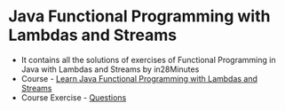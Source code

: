 # Java Functional Programming with Lambdas and Streams
* It contains all the solutions of exercises of Functional Programming in Java with Lambdas and Streams by in28Minutes
* Course - [Learn Java Functional Programming with Lambdas and Streams](https://www.udemy.com/course/functional-programming-with-java/)
* Course Exercise - [Questions](https://github.com/abhinavg916/java-functional-programming/blob/master/Exercises.md)
